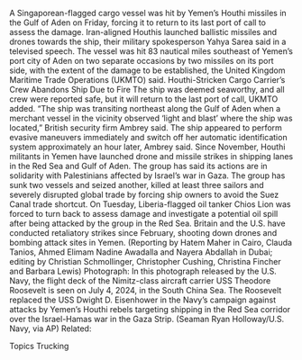 A Singaporean-flagged cargo vessel was hit by Yemen’s Houthi missiles in the Gulf of Aden on Friday, forcing it to return to its last port of call to assess the damage.
Iran-aligned Houthis launched ballistic missiles and drones towards the ship, their military spokesperson Yahya Sarea said in a televised speech.
The vessel was hit 83 nautical miles southeast of Yemen’s port city of Aden on two separate occasions by two missiles on its port side, with the extent of the damage to be established, the United Kingdom Maritime Trade Operations (UKMTO) said.
Houthi-Stricken Cargo Carrier’s Crew Abandons Ship Due to Fire
The ship was deemed seaworthy, and all crew were reported safe, but it will return to the last port of call, UKMTO added.
“The ship was transiting northeast along the Gulf of Aden when a merchant vessel in the vicinity observed ‘light and blast’ where the ship was located,” British security firm Ambrey said.
The ship appeared to perform evasive maneuvers immediately and switch off her automatic identification system approximately an hour later, Ambrey said.
Since November, Houthi militants in Yemen have launched drone and missile strikes in shipping lanes in the Red Sea and Gulf of Aden. The group has said its actions are in solidarity with Palestinians affected by Israel’s war in Gaza.
The group has sunk two vessels and seized another, killed at least three sailors and severely disrupted global trade by forcing ship owners to avoid the Suez Canal trade shortcut.
On Tuesday, Liberia-flagged oil tanker Chios Lion was forced to turn back to assess damage and investigate a potential oil spill after being attacked by the group in the Red Sea.
Britain and the U.S. have conducted retaliatory strikes since February, shooting down drones and bombing attack sites in Yemen.
(Reporting by Hatem Maher in Cairo, Clauda Tanios, Ahmed Elimam Nadine Awadalla and Nayera Abdallah in Dubai; editing by Christian Schmollinger, Christopher Cushing, Christina Fincher and Barbara Lewis)
Photograph: In this photograph released by the U.S. Navy, the flight deck of the Nimitz-class aircraft carrier USS Theodore Roosevelt is seen on July 4, 2024, in the South China Sea. The Roosevelt replaced the USS Dwight D. Eisenhower in the Navy’s campaign against attacks by Yemen’s Houthi rebels targeting shipping in the Red Sea corridor over the Israel-Hamas war in the Gaza Strip. (Seaman Ryan Holloway/U.S. Navy, via AP)
Related:

Topics
Trucking
